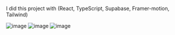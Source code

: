 I did this project with (React, TypeScript, Supabase, Framer-motion, Tailwind)


![image](https://github.com/SanchezsX/GAS-POS/assets/113286578/19828e52-dc38-4277-a2c8-04d0d0a840e2)
![image](https://github.com/SanchezsX/GAS-POS/assets/113286578/e2bf7e41-b2e6-46c7-b160-b9b6e26ec1da)
![image](https://github.com/SanchezsX/GAS-POS/assets/113286578/62c8f689-2a95-486b-8790-da48374946b6)
